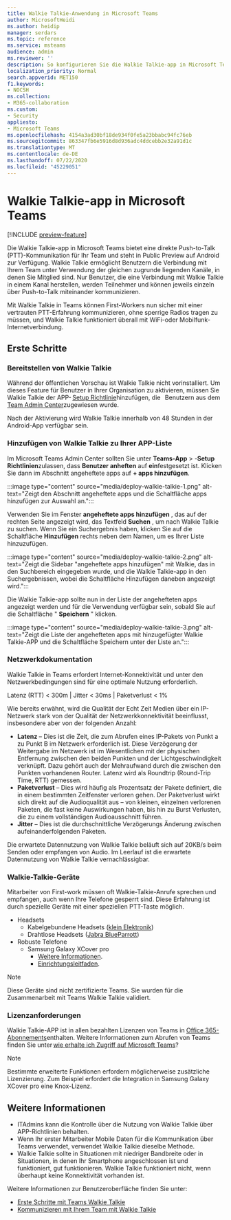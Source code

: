 ```yaml
---
title: Walkie Talkie-Anwendung in Microsoft Teams
author: MicrosoftHeidi
ms.author: heidip
manager: serdars
ms.topic: reference
ms.service: msteams
audience: admin
ms.reviewer: ''
description: So konfigurieren Sie die Walkie Talkie-app in Microsoft Teams aus einer ITAdmin Perspektive.
localization_priority: Normal
search.appverid: MET150
f1.keywords:
- NOCSH
ms.collection:
- M365-collaboration
ms.custom:
- Security
appliesto:
- Microsoft Teams
ms.openlocfilehash: 4154a3ad30bf18de934f0fe5a23bbabc94fc76eb
ms.sourcegitcommit: 863347fb6e5916d8d936adc4ddcebb2e32a91d1c
ms.translationtype: MT
ms.contentlocale: de-DE
ms.lasthandoff: 07/22/2020
ms.locfileid: "45229051"
---
```

# <a name="walkie-talkie-app-in-microsoft-teams"></a>Walkie Talkie-app in Microsoft Teams

[!INCLUDE [preview-feature](includes/preview-feature.md)]

Die Walkie Talkie-app in Microsoft Teams bietet eine direkte Push-to-Talk (PTT)-Kommunikation für Ihr Team und steht in Public Preview auf Android zur Verfügung. Walkie Talkie ermöglicht Benutzern die Verbindung mit Ihrem Team unter Verwendung der gleichen zugrunde liegenden Kanäle, in denen Sie Mitglied sind. Nur Benutzer, die eine Verbindung mit Walkie Talkie in einem Kanal herstellen, werden Teilnehmer und können jeweils einzeln über Push-to-Talk miteinander kommunizieren.

Mit Walkie Talkie in Teams können First-Workers nun sicher mit einer vertrauten PTT-Erfahrung kommunizieren, ohne sperrige Radios tragen zu müssen, und Walkie Talkie funktioniert überall mit WiFi-oder Mobilfunk-Internetverbindung.

## <a name="getting-started"></a>Erste Schritte

### <a name="deploying-walkie-talkie"></a>Bereitstellen von Walkie Talkie

Während der öffentlichen Vorschau ist Walkie Talkie nicht vorinstalliert. Um dieses Feature für Benutzer in Ihrer Organisation zu aktivieren, müssen Sie Walkie Talkie der APP- [Setup Richtlinie](teams-app-setup-policies.md)hinzufügen, die   Benutzern aus dem [Team Admin Center](https://admin.teams.microsoft.com/)zugewiesen wurde.

Nach der Aktivierung wird Walkie Talkie innerhalb von 48 Stunden in der Android-App verfügbar sein.

### <a name="adding-walkie-talkie-to-your-app-list"></a>Hinzufügen von Walkie Talkie zu Ihrer APP-Liste

Im Microsoft Teams Admin Center sollten Sie unter **Teams-App**  >  -**Setup Richtlinien**zulassen, dass **Benutzer anheften** auf **ein**festgesetzt ist. Klicken Sie dann im Abschnitt angeheftete apps auf **+ apps hinzufügen**.

:::image type="content" source="media/deploy-walkie-talkie-1.png" alt-text="Zeigt den Abschnitt angeheftete apps und die Schaltfläche apps hinzufügen zur Auswahl an.":::

Verwenden Sie im Fenster **angeheftete apps hinzufügen** , das auf der rechten Seite angezeigt wird, das Textfeld **Suchen** , um nach Walkie Talkie zu suchen. Wenn Sie ein Suchergebnis haben, klicken Sie auf die Schaltfläche **Hinzufügen** rechts neben dem Namen, um es Ihrer Liste hinzuzufügen.

:::image type="content" source="media/deploy-walkie-talkie-2.png" alt-text="Zeigt die Sidebar "angeheftete apps hinzufügen" mit Walkie, das in den Suchbereich eingegeben wurde, und die Walkie Talkie-app in den Suchergebnissen, wobei die Schaltfläche Hinzufügen daneben angezeigt wird.":::

Die Walkie Talkie-app sollte nun in der Liste der angehefteten apps angezeigt werden und für die Verwendung verfügbar sein, sobald Sie auf die Schaltfläche " **Speichern** " klicken.

:::image type="content" source="media/deploy-walkie-talkie-3.png" alt-text="Zeigt die Liste der angehefteten apps mit hinzugefügter Walkie Talkie-APP und die Schaltfläche Speichern unter der Liste an.":::

### <a name="network-documentation"></a>Netzwerkdokumentation

Walkie Talkie in Teams erfordert Internet-Konnektivität und unter den Netzwerkbedingungen sind für eine optimale Nutzung erforderlich.

Latenz (RTT) < 300m | Jitter < 30ms | Paketverlust < 1%

Wie bereits erwähnt, wird die Qualität der Echt Zeit Medien über ein IP-Netzwerk stark von der Qualität der Netzwerkkonnektivität beeinflusst, insbesondere aber von der folgenden Anzahl:

- **Latenz** – Dies ist die Zeit, die zum Abrufen eines IP-Pakets von Punkt a zu Punkt B im Netzwerk erforderlich ist. Diese Verzögerung der Weitergabe im Netzwerk ist im Wesentlichen mit der physischen Entfernung zwischen den beiden Punkten und der Lichtgeschwindigkeit verknüpft. Dazu gehört auch der Mehraufwand durch die zwischen den Punkten vorhandenen Router. Latenz wird als Roundtrip (Round-Trip Time, RTT) gemessen.
- **Paketverlust** – Dies wird häufig als Prozentsatz der Pakete definiert, die in einem bestimmten Zeitfenster verloren gehen. Der Paketverlust wirkt sich direkt auf die Audioqualität aus – von kleinen, einzelnen verlorenen Paketen, die fast keine Auswirkungen haben, bis hin zu Burst Verlusten, die zu einem vollständigen Audioausschnitt führen.
- **Jitter** – Dies ist die durchschnittliche Verzögerungs Änderung zwischen aufeinanderfolgenden Paketen.

Die erwartete Datennutzung von Walkie Talkie beläuft sich auf 20KB/s beim Senden oder empfangen von Audio. Im Leerlauf ist die erwartete Datennutzung von Walkie Talkie vernachlässigbar.

### <a name="walkie-talkie-devices"></a>Walkie-Talkie-Geräte

Mitarbeiter von First-work müssen oft Walkie-Talkie-Anrufe sprechen und empfangen, auch wenn Ihre Telefone gesperrt sind. Diese Erfahrung ist durch spezielle Geräte mit einer speziellen PTT-Taste möglich.

- Headsets
  - Kabelgebundene Headsets ([klein Elektronik](https://www.kleinelectronics.com/poc-accessories/mtwt/))
  - Drahtlose Headsets ([Jabra BlueParrott](https://www.blueparrott.com/microsoft-teams-walkie-talkie))
- Robuste Telefone
  - Samsung Galaxy XCover pro
    - [Weitere Informationen](https://www.samsung.com/us/business/products/mobile/phones/galaxy-xcover-pro/).
    - [Einrichtungsleitfaden](https://docs.samsungknox.com/admin/knox-service-plugin/intune-teams.htm).

> [!NOTE]
> Diese Geräte sind nicht zertifizierte Teams. Sie wurden für die Zusammenarbeit mit Teams Walkie Talkie validiert.

### <a name="license-requirements"></a>Lizenzanforderungen

Walkie Talkie-APP ist in allen bezahlten Lizenzen von Teams in [Office 365-Abonnements](https://docs.microsoft.com/MicrosoftTeams/office-365-licensing)enthalten. Weitere Informationen zum Abrufen von Teams finden Sie unter [wie erhalte ich Zugriff auf Microsoft Teams](https://support.office.com/article/fc7f1634-abd3-4f26-a597-9df16e4ca65b)?

> [!NOTE]
> Bestimmte erweiterte Funktionen erfordern möglicherweise zusätzliche Lizenzierung. Zum Beispiel erfordert die Integration in Samsung Galaxy XCover pro eine Knox-Lizenz.

## <a name="further-information"></a>Weitere Informationen

- ITAdmins kann die Kontrolle über die Nutzung von Walkie Talkie über APP-Richtlinien behalten.
- Wenn Ihr erster Mitarbeiter Mobile Daten für die Kommunikation über Teams verwendet, verwendet Walkie Talkie dieselbe Methode.
- Walkie Talkie sollte in Situationen mit niedriger Bandbreite oder in Situationen, in denen Ihr Smartphone angeschlossen ist und funktioniert, gut funktionieren. Walkie Talkie funktioniert nicht, wenn überhaupt keine Konnektivität vorhanden ist.

Weitere Informationen zur Benutzeroberfläche finden Sie unter:

- [Erste Schritte mit Teams Walkie Talkie](https://support.microsoft.com/office/get-started-with-teams-walkie-talkie-25bdc3d5-bbb2-41b7-89bf-650fae0c8e0c)
- [Kommunizieren mit Ihrem Team mit Walkie Talkie](https://support.microsoft.com/office/communicate-with-your-team-in-walkie-talkie-e4342550-5516-4451-b9ec-93166b60f8a4)
